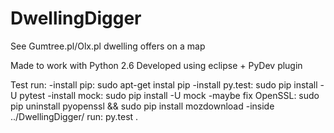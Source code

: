 # DwellingDigger
See Gumtree.pl/Olx.pl dwelling offers on a map


Made to work with Python 2.6
Developed using eclipse + PyDev plugin

Test run:
-install pip: sudo apt-get instal pip
-install py.test: sudo pip install -U pytest
-install mock: sudo pip install -U mock
-maybe fix OpenSSL: sudo pip uninstall pyopenssl && sudo pip install mozdownload
-inside ../DwellingDigger/ run: 
	py.test . 
